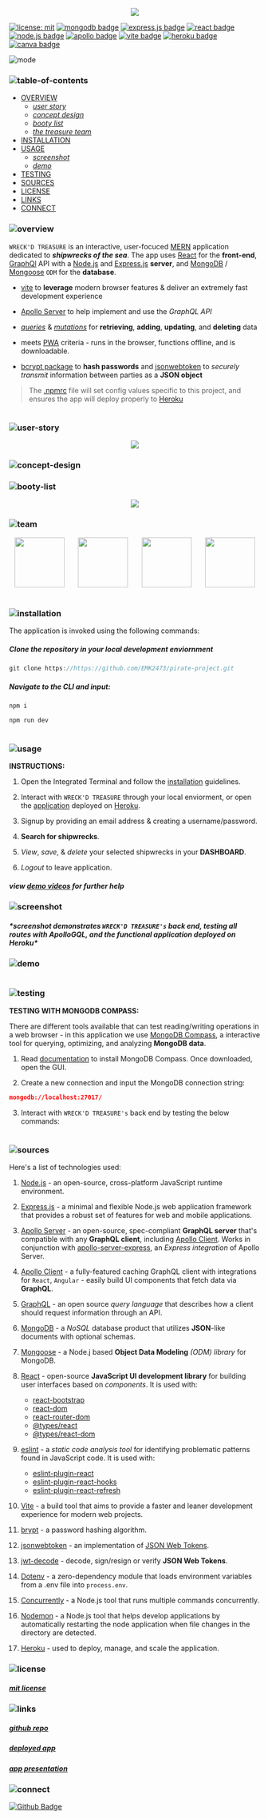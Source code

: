 <p align="center">
<img src="./sunken-booty/branding/header.png"/>
</p>

[![license: mit](https://img.shields.io/badge/license-mit-blue)](https://opensource.org/licenses/MIT)
[![mongodb badge](https://img.shields.io/badge/mongodb-darkblue.svg?&logo=MongoDB&logoColor=white)](https://www.mongodb.com/)
[![express.js badge](https://img.shields.io/badge/express-gold.svg?&logo=Express&logoColor=white)](https://expressjs.com/)
[![react badge](https://img.shields.io/badge/react-cyan.svg?&logo=React&logoColor=white)](https://react.dev/)
[![node.js badge](https://img.shields.io/badge/node-teal?logo=nodedotjs&logoColor=white&style=flat)](https://nodejs.org/en)
[![apollo badge](https://img.shields.io/badge/-apollographQL-lightblue?&logo=apollo-graphql)](https://www.apollographql.com/)
[![vite badge](https://img.shields.io/badge/vite-lightyellow.svg?&logo=Vite&logoColor=white)](https://vitejs.dev/)
[![heroku badge](https://img.shields.io/badge/heroku-grey.svg?&logo=Insomnia&logoColor=white)](https://heroku.com)
[![canva badge](https://img.shields.io/badge/canva-lightgrey.svg?&logo=Canva&logoColor=white)](https://canva.com/)

<p align="left">
  <img alt="mode" src="https://img.shields.io/badge/view-darkmode-black.svg?&logo=Github&logoColor=white" >
</p>

### ![table-of-contents](./sunken-booty/branding/toc.png)

- [OVERVIEW](#overview)
  - [_user story_](#user-story)
  - [_concept design_](#concept-design)
  - [_booty list_](#luck-list)
  - [_the treasure team_](#team)
- [INSTALLATION](#installation)
- [USAGE](#usage)
  - [_screenshot_](#screenshot)
  - [_demo_](#demo)
- [TESTING](#testing)
- [SOURCES](#sources)
- [LICENSE](#license)
- [LINKS](#links)
- [CONNECT](#connect)

### ![overview](./sunken-booty/branding/1.png)

`WRECK'D TREASURE` is an interactive, user-focuced [MERN](https://www.geeksforgeeks.org/mern-stack/) application dedicated to **_shipwrecks of the sea_**. The app uses [React](https://react.dev/) for the **front-end**, [GraphQl](https://graphql.org/) API with a [Node.js](https://nodejs.org/en) and [Express.js](https://www.npmjs.com/package/express) **server**, and [MongoDB](https://www.mongodb.com/) / [Mongoose](https://mongoosejs.com/docs/) `ODM` for the **database**.

- [vite](https://vitejs.dev/) to **leverage** modern browser features & deliver an extremely fast development experience

- [Apollo Server]() to help implement and use the _GraphQL API_

- _[queries](https://www.apollographql.com/docs/react/data/queries)_ & _[mutations](https://www.apollographql.com/docs/react/data/mutations/)_ for **retrieving**, **adding**, **updating**, and **deleting** data

- meets [PWA](https://developer.mozilla.org/en-US/docs/Web/Progressive_web_apps) criteria - runs in the browser, functions offline, and is downloadable.

- [bcrypt package](https://www.npmjs.com/package/bcrypt) to **hash passwords** and [jsonwebtoken](https://www.npmjs.com/package/jsonwebtoken) to _securely transmit_ information between parties as a **JSON object**

> The [.npmrc](https://docs.npmjs.com/cli/v10/configuring-npm/npmrc) file will set config values specific to this project, and ensures the app will deploy properly to [Heroku](https://www.heroku.com)

#

### ![user-story](./sunken-booty/branding/9.png)

<p align="center"> 
  <img src="./sunken-booty/branding/user-story.png"/>
</p>

### ![concept-design](./sunken-booty/branding/10.png)

### ![booty-list](./sunken-booty/branding/11.png)

<p align="center">
  <img src="./sunken-booty/branding/booty-list.png"/>
</p>

### ![team](./sunken-booty/branding/treasure-team.png)

<p align="center">
  <a href="https://github.com/christiecamp"><img width="100px" src="./sunken-booty/branding/christiecamp.png"/></a>
  &#8287;&#8287;&#8287;&#8287;&#8287;
  <a href="https://github.com/EMK2473"><img width="100px" src="./sunken-booty/branding/emk2473.png"></a>
  &#8287;&#8287;&#8287;&#8287;&#8287;
  <a href="https://github.com/Sharkman478"><img width="100px" src="./sunken-booty/branding/sharkman478.png"/></a>
  &#8287;&#8287;&#8287;&#8287;&#8287;
  <a href="https://github.com/ChrisGaye"><img width="100px" src="./sunken-booty/branding/chrisgaye.png"></a>
</p>

#

### ![installation](./sunken-booty/branding/2.png)

The application is invoked using the following commands:

##### _Clone the repository in your local development enviornment_

```javascript
git clone https://https://github.com/EMK2473/pirate-project.git
```

##### _Navigate to the CLI and input:_

```javascript
npm i
```

```javascript
npm run dev
```

#

### ![usage](./sunken-booty/branding/3.png)

**INSTRUCTIONS:**

1. Open the Integrated Terminal and follow the [installation](#installation) guidelines.

2. Interact with `WRECK'D TREASURE` through your local enviorment, or open the [application]() deployed on [Heroku](https://heroku.com/home).

3. Signup by providing an email address & creating a username/password.

4. **Search for shipwrecks**.

5. _View_, _save_, & _delete_ your selected shipwrecks in your **DASHBOARD**.

6. _Logout_ to leave application.

##### view [demo videos](#demo) for further help

### ![screenshot](./sunken-booty/branding/12.png)

##### \*screenshot demonstrates `WRECK'D TREASURE's` back end, testing all routes with **ApolloGQL**, and the functional application deployed on **Heroku\***

<!-- <p align="center">
<img src="./sunken-booty/demo/ss.png"/>
</p> -->

### ![demo](./sunken-booty/branding/13.png)

#

### ![testing](./sunken-booty/branding/8.png)

**TESTING WITH MONGODB COMPASS:**

There are different tools available that can test reading/writing operations in a web browser - in this application we use [MongoDB Compass](https://www.mongodb.com/products/tools/compass), a interactive tool for querying, optimizing, and analyzing **MongoDB data**.

1. Read [documentation](https://www.mongodb.com/docs/compass/current/) to install MongoDB Compass. Once downloaded, open the GUI.

2. Create a new connection and input the MongoDB connection string:

```json
mongodb://localhost:27017/
```

3. Interact with `WRECK'D TREASURE's` back end by testing the below commands:

#

### ![sources](./sunken-booty/branding/4.png)

Here's a list of technologies used:

1. [Node.js](https://nodejs.org/en) - an open-source, cross-platform JavaScript runtime environment.

2. [Express.js](<(https://expressjs.com)>) - a minimal and flexible Node.js web application framework that provides a robust set of features for web and mobile applications.

3. [Apollo Server](https://webpack.js.org/) - an open-source, spec-compliant **GraphQL server** that's compatible with any **GraphQL client**, including [Apollo Client](). Works in conjunction with [apollo-server-express](https://www.npmjs.com/package/apollo-server-express), an _Express integration_ of Apollo Server.

4. [Apollo Client](https://www.npmjs.com/package/@apollo/client) - a fully-featured caching GraphQL client with integrations for `React`, `Angular` - easily build UI components that fetch data via **GraphQL**.

5. [GraphQL](https://graphql.org/) - an open source _query language_ that describes how a client should request information through an API.

6. [MongoDB](https://www.mongodb.com/) - a _NoSQL_ database product that utilizes **JSON**-like documents with optional schemas.

7. [Mongoose](https://mongoosejs.com/) - a Node.j based **Object Data Modeling** _(ODM) library_ for MongoDB.

8. [React](https://react.dev/) - open-source **JavaScript UI development library** for building user interfaces based on _components_. It is used with:

   - [react-bootstrap](https://www.npmjs.com/package/react-bootstrap)
   - [react-dom](https://legacy.reactjs.org/docs/react-dom.html)
   - [react-router-dom](https://www.npmjs.com/package/react-router-dom)
   - [@types/react](https://www.npmjs.com/package/@types/react)
   - [@types/react-dom](https://www.npmjs.com/package/@types/react-dom)

9. [eslint](https://eslint.org/) - a _static code analysis tool_ for identifying problematic patterns found in JavaScript code. It is used with:

   - [eslint-plugin-react](https://www.npmjs.com/package/eslint-plugin-react)
   - [eslint-plugin-react-hooks](https://www.npmjs.com/package/eslint-plugin-react-hooks)
   - [eslint-plugin-react-refresh](https://www.npmjs.com/package/eslint-plugin-react-refresh)

10. [Vite](https://vitejs.dev/guide/) - a build tool that aims to provide a faster and leaner development experience for modern web projects.

11. [brypt](https://www.npmjs.com/package/bcrypt) - a password hashing algorithm.

12. [jsonwebtoken]() - an implementation of [JSON Web Tokens](https://datatracker.ietf.org/doc/html/rfc7519).

13. [jwt-decode](https://www.npmjs.com/package/jwt-decode) - decode, sign/resign or verify **JSON Web Tokens**.

14. [Dotenv](https://www.npmjs.com/package/dotenv) - a zero-dependency module that loads environment variables from a .env file into `process.env`.

15. [Concurrently](https://www.npmjs.com/package/concurrently) - a Node.js tool that runs multiple commands concurrently.

16. [Nodemon](https://www.npmjs.com/package/nodemon) - a Node.js tool that helps develop applications by automatically restarting the node application when file changes in the directory are detected.

17. [Heroku](https://heroku.com) - used to deploy, manage, and scale the application.

### ![license](./sunken-booty/branding/5.png)

##### [mit license](./LICENSE)

### ![links](./sunken-booty/branding/6.png)

##### [_github repo_](https://github.com/EMK2473/pirate-project)

##### [_deployed app_]()

##### [_app presentation_]()

### ![connect](./sunken-booty/branding/7.png)

[![Github Badge](https://img.shields.io/badge/wreck'dtreasure-gold.svg?&logo=Github&logoColor=white)](https://github.com/EMK2473/pirate-project)


